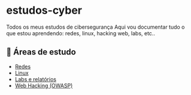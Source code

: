 # estudos-cyber
Todos os meus estudos de cibersegurança
Aqui vou documentar tudo o que estou aprendendo: redes, linux, hacking web, labs, etc..

## 🔧 Áreas de estudo

- [Redes](./redes/redes-basico.md)
- [Linux](./linux/comandos-uteis.md)
- [Labs e relatórios](./labs/tryhackme/)
- [Web Hacking (OWASP)](./web-hacking/owasp.md)
